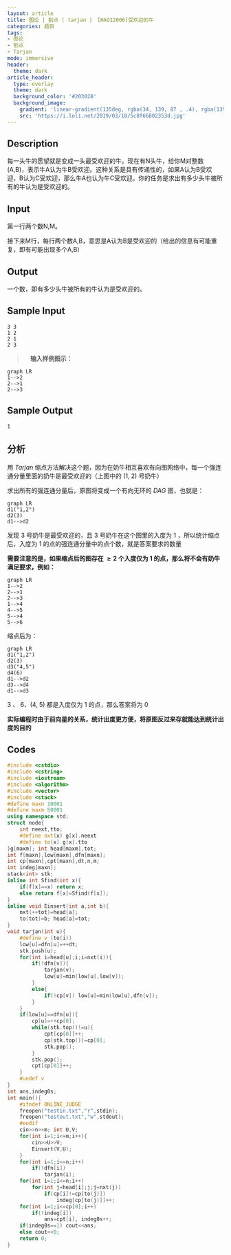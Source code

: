 ```yaml
---
layout: article
title: 图论 | 割点 | tarjan |　[HAOI2006]受欢迎的牛
categories: 题目
tags: 
- 图论
- 割点
- Tarjan
mode: immersive
header:
  theme: dark
article_header:
  type: overlay
  theme: dark
  background_color: '#203028'
  background_image:
    gradient: 'linear-gradient(135deg, rgba(34, 139, 87 , .4), rgba(139, 34, 139, .4))'
    src: 'https://i.loli.net/2019/03/18/5c8f66802353d.jpg'
---
```


<!--more-->

## Description

每一头牛的愿望就是变成一头最受欢迎的牛。现在有N头牛，给你M对整数(A,B)，表示牛A认为牛B受欢迎。这种关系是具有传递性的，如果A认为B受欢迎，B认为C受欢迎，那么牛A也认为牛C受欢迎。你的任务是求出有多少头牛被所有的牛认为是受欢迎的。

## Input

第一行两个数N,M。

接下来M行，每行两个数A,B，意思是A认为B是受欢迎的（给出的信息有可能重复，即有可能出现多个A,B） 

## Output

一个数，即有多少头牛被所有的牛认为是受欢迎的。 

## Sample Input

```text
3 3
1 2
2 1
2 3
```

> 　**输入样例图示：**

```mermaid
graph LR
1-->2
2-->1
2-->3
```

## Sample Output

```text
1
```

## 分析

用 $Tarjan$ 缩点方法解决这个题，因为在奶牛相互喜欢有向图网络中，每一个强连通分量里面的奶牛是最受欢迎的（上图中的 $(1,\;2)​$ 号奶牛）

求出所有的强连通分量后，原图将变成一个有向无环的 $DAG$ 图，也就是：

```mermaid
graph LR
d1("1,2")
d2(3)
d1-->d2
```

发现 $3$ 号奶牛是最受欢迎的，且 $3$ 号奶牛在这个图里的入度为 $1$ ，所以统计缩点后，入度为 $1$ 的点的强连通分量中的点个数，就是答案要求的数量

**需要注意的是，如果缩点后的图存在 $\geq 2$ 个入度仅为 $1$ 的点，那么将不会有奶牛满足要求，例如：**

```mermaid
graph LR
1-->2
2-->1
2-->3
1-->4
4-->5
5-->4
5-->6
```

缩点后为：

```mermaid
graph LR
d1("1,2")
d2(3)
d3("4,5")
d4(6)
d1-->d2
d3-->d4
d1-->d3
```

$3$ 、 $6$、$\left( 4,\;5 \right)$ 都是入度仅为 $1$ 的点，那么答案将为 $0$

**实际编程时由于前向星的关系，统计出度更方便，将原图反过来存就能达到统计出度的目的**

## Codes

```cpp
#include <cstdio>
#include <cstring>
#include <iostream>
#include <algorithm>
#include <vector>
#include <stack>
#define maxn 10001
#define maxm 50001
using namespace std;
struct node{
	int neext,tto;
	#define nxt(x) g[x].neext
	#define to(x) g[x].tto
}g[maxm]; int head[maxm],tot;
int f[maxn],low[maxn],dfn[maxn];
int cp[maxn],cpt[maxn],dt,n,m;
int indeg[maxn];
stack<int> stk;
inline int Sfind(int x){
	if(f[x]==x) return x;
	else return f[x]=Sfind(f[x]);
}
inline void Einsert(int a,int b){
	nxt(++tot)=head[a];
	to(tot)=b; head[a]=tot;
}
void tarjan(int u){
	#define v (to(i))
	low[u]=dfn[u]=++dt;
	stk.push(u);
	for(int i=head[u];i;i=nxt(i)){
		if(!dfn[v]){
			tarjan(v);
			low[u]=min(low[u],low[v]);
		}
		else{
			if(!cp[v]) low[u]=min(low[u],dfn[v]);
		}
	}
	if(low[u]==dfn[u]){
		cp[u]=++cp[0];
		while(stk.top()!=u){
			cpt[cp[0]]++;
			cp[stk.top()]=cp[0];
			stk.pop();
		}
		stk.pop();
		cpt[cp[0]]++;
	}
	#undef v
}
int ans,indeg0s;
int main(){
	#ifndef ONLINE_JUDGE
	freopen("testin.txt","r",stdin);
	freopen("testout.txt","w",stdout);
	#endif
	cin>>n>>m; int U,V;
	for(int i=1;i<=m;i++){
		cin>>U>>V;
		Einsert(V,U);
	}
	for(int i=1;i<=n;i++)
		if(!dfn[i])
			tarjan(i);
	for(int i=1;i<=n;i++)
		for(int j=head[i];j;j=nxt(j))
			if(cp[i]!=cp[to(j)])
				indeg[cp[to(j)]]++;
	for(int i=1;i<=cp[0];i++)
		if(!indeg[i])
			ans=cpt[i], indeg0s++;
	if(indeg0s==1) cout<<ans;
	else cout<<0;
	return 0;
}
```

